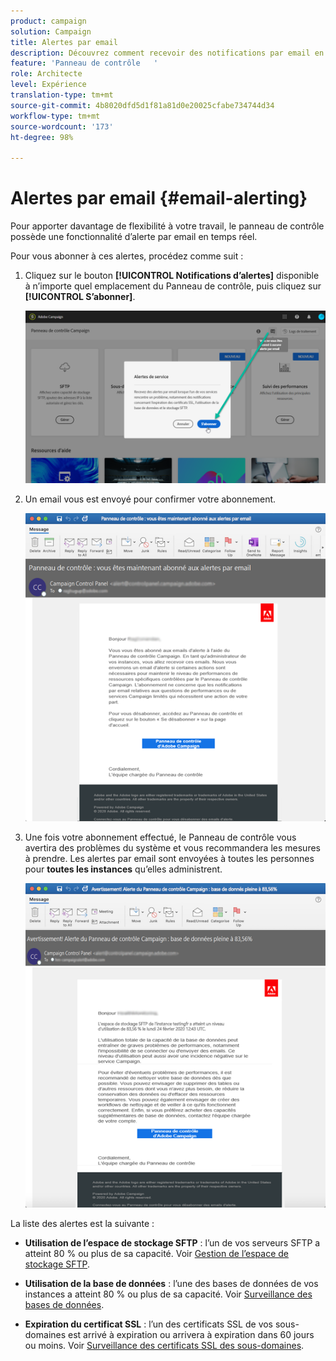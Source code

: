 ```yaml
---
product: campaign
solution: Campaign
title: Alertes par email
description: Découvrez comment recevoir des notifications par email en cas de problèmes liés à vos instances Campaign
feature: 'Panneau de contrôle   '
role: Architecte
level: Expérience
translation-type: tm+mt
source-git-commit: 4b8020dfd5d1f81a81d0e20025cfabe734744d34
workflow-type: tm+mt
source-wordcount: '173'
ht-degree: 98%

---
```



# Alertes par email {#email-alerting}

Pour apporter davantage de flexibilité à votre travail, le panneau de contrôle possède une fonctionnalité d’alerte par email en temps réel.

Pour vous abonner à ces alertes, procédez comme suit :

1. Cliquez sur le bouton **[!UICONTROL Notifications d’alertes]** disponible à n’importe quel emplacement du Panneau de contrôle, puis cliquez sur **[!UICONTROL S’abonner]**.

   ![](assets/subscribing.png)

1. Un email vous est envoyé pour confirmer votre abonnement.

   ![](assets/email_subscription.png)

1. Une fois votre abonnement effectué, le Panneau de contrôle vous avertira des problèmes du système et vous recommandera les mesures à prendre. Les alertes par email sont envoyées à toutes les personnes pour **toutes les instances** qu’elles administrent.

   ![](assets/alert_sample.png)


La liste des alertes est la suivante :

* **Utilisation de l’espace de stockage SFTP** : l’un de vos serveurs SFTP a atteint 80 % ou plus de sa capacité. Voir [Gestion de l’espace de stockage SFTP](../../sftp/using/sftp-storage-management.md).

* **Utilisation de la base de données** : l’une des bases de données de vos instances a atteint 80 % ou plus de sa capacité. Voir [Surveillance des bases de données](../../performance-monitoring/using/database-monitoring.md).

* **Expiration du certificat SSL** : l’un des certificats SSL de vos sous-domaines est arrivé à expiration ou arrivera à expiration dans 60 jours ou moins. Voir [Surveillance des certificats SSL des sous-domaines](../../subdomains-certificates/using/monitoring-ssl-certificates.md).

